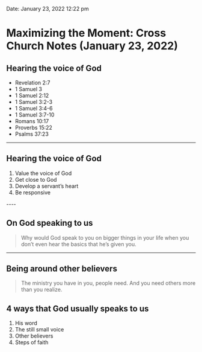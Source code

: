 
Date: January 23, 2022 12:22 pm

# Maximizing the Moment: Cross Church Notes (January 23, 2022)

## Hearing the voice of God

- Revelation 2:7
- 1 Samuel 3
- 1 Samuel 2:12
- 1 Samuel 3:2-3
- 1 Samuel 3:4-6
- 1 Samuel 3:7-10
- Romans 10:17
- Proverbs 15:22
- Psalms 37:23

---- 

## Hearing the voice of God

1. Value the voice of God
2. Get close to God
3. Develop a servant’s heart
4. Be responsive 

\----  

## On God speaking to us

> Why would God speak to you on bigger things in your life when you don’t even hear the basics that he’s given you.

---- 

## Being around other believers

> The ministry you have in you, people need. And you need others more than you realize.

## 4 ways that God usually speaks to us

1. His word
2. The still small voice
3. Other believers
4. Steps of faith
